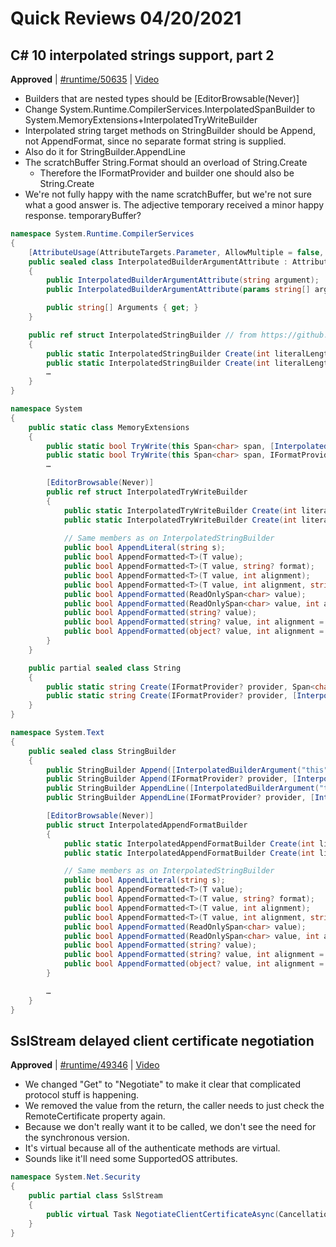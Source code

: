 # Quick Reviews 04/20/2021

## C# 10 interpolated strings support, part 2

**Approved** | [#runtime/50635](https://github.com/dotnet/runtime/issues/50635#issuecomment-823508701) | [Video](https://www.youtube.com/watch?v=RQfgeW0cOFk&t=0h0m0s)

* Builders that are nested types should be [EditorBrowsable(Never)]
* Change System.Runtime.CompilerServices.InterpolatedSpanBuilder to System.MemoryExtensions+InterpolatedTryWriteBuilder
* Interpolated string target methods on StringBuilder should be Append, not AppendFormat, since no separate format string is supplied.
* Also do it for StringBuilder.AppendLine
* The scratchBuffer String.Format should an overload of String.Create
  * Therefore the IFormatProvider and builder one should also be String.Create
* We're not fully happy with the name scratchBuffer, but we're not sure what a good answer is.  The adjective temporary received a minor happy response.  temporaryBuffer?


```C#
namespace System.Runtime.CompilerServices
{
    [AttributeUsage(AttributeTargets.Parameter, AllowMultiple = false, Inherited = false)]
    public sealed class InterpolatedBuilderArgumentAttribute : Attribute
    {
        public InterpolatedBuilderArgumentAttribute(string argument);
        public InterpolatedBuilderArgumentAttribute(params string[] arguments);

        public string[] Arguments { get; }
    }

    public ref struct InterpolatedStringBuilder // from https://github.com/dotnet/runtime/issues/50601
    {
        public static InterpolatedStringBuilder Create(int literalLength, int formattedCount, IFormatProvider? provider); // additional factory
        public static InterpolatedStringBuilder Create(int literalLength, int formattedCount, IFormatProvider? provider, Span<char> scratchBuffer); // additional factory
        …
    }
}

namespace System
{
    public static class MemoryExtensions
    {
        public static bool TryWrite(this Span<char> span, [InterpolatedBuilderArgument("span")] ref InterpolatedSpanBuilder builder, out int charsWritten);
        public static bool TryWrite(this Span<char> span, IFormatProvider? provider, [InterpolatedBuilderArgument("span", "provider")] ref InterpolatedSpanBuilder builder, out int charsWritten);
        …

        [EditorBrowsable(Never)]
        public ref struct InterpolatedTryWriteBuilder
        {
            public static InterpolatedTryWriteBuilder Create(int literalLength, int formattedCount, Span<char> destination, out bool success);
            public static InterpolatedTryWriteBuilder Create(int literalLength, int formattedCount, Span<char> destination, IFormatProvider? provider, out bool success);
    
            // Same members as on InterpolatedStringBuilder
            public bool AppendLiteral(string s);
            public bool AppendFormatted<T>(T value);
            public bool AppendFormatted<T>(T value, string? format);
            public bool AppendFormatted<T>(T value, int alignment);
            public bool AppendFormatted<T>(T value, int alignment, string? format);
            public bool AppendFormatted(ReadOnlySpan<char> value);
            public bool AppendFormatted(ReadOnlySpan<char> value, int alignment = 0, string? format = null);
            public bool AppendFormatted(string? value);
            public bool AppendFormatted(string? value, int alignment = 0, string? format = null);
            public bool AppendFormatted(object? value, int alignment = 0, string? format = null);
        }
    }

    public partial sealed class String
    {
        public static string Create(IFormatProvider? provider, Span<char> scratchBuffer, [InterpolatedBuilderArgument("provider", "scatchBuffer")] ref InterpolatedStringBuilder builder);
        public static string Create(IFormatProvider? provider, [InterpolatedBuilderArgument("provider")] ref InterpolatedStringBuilder builder);
    }
}

namespace System.Text
{
    public sealed class StringBuilder
    {
        public StringBuilder Append([InterpolatedBuilderArgument("this")] ref InterpolatedAppendFormatBuilder builder);
        public StringBuilder Append(IFormatProvider? provider, [InterpolatedBuilderArgument("this", "provider")] ref InterpolatedAppendFormatBuilder builder);
        public StringBuilder AppendLine([InterpolatedBuilderArgument("this")] ref InterpolatedAppendFormatBuilder builder);
        public StringBuilder AppendLine(IFormatProvider? provider, [InterpolatedBuilderArgument("this", "provider")] ref InterpolatedAppendFormatBuilder builder);

        [EditorBrowsable(Never)]
        public struct InterpolatedAppendFormatBuilder
        {
            public static InterpolatedAppendFormatBuilder Create(int literalLength, int formattedCount, StringBuilder stringBuilder);
            public static InterpolatedAppendFormatBuilder Create(int literalLength, int formattedCount, StringBuilder stringBuilder, IFormatProvider? provider);

            // Same members as on InterpolatedStringBuilder
            public bool AppendLiteral(string s);
            public bool AppendFormatted<T>(T value);
            public bool AppendFormatted<T>(T value, string? format);
            public bool AppendFormatted<T>(T value, int alignment);
            public bool AppendFormatted<T>(T value, int alignment, string? format);
            public bool AppendFormatted(ReadOnlySpan<char> value);
            public bool AppendFormatted(ReadOnlySpan<char> value, int alignment = 0, string? format = null);
            public bool AppendFormatted(string? value);
            public bool AppendFormatted(string? value, int alignment = 0, string? format = null);
            public bool AppendFormatted(object? value, int alignment = 0, string? format = null);
        }

        …
    }
}
```
## SslStream delayed client certificate negotiation

**Approved** | [#runtime/49346](https://github.com/dotnet/runtime/issues/49346#issuecomment-823526100) | [Video](https://www.youtube.com/watch?v=RQfgeW0cOFk&t=1h25m38s)

* We changed "Get" to "Negotiate" to make it clear that complicated protocol stuff is happening.
* We removed the value from the return, the caller needs to just check the RemoteCertificate property again.
* Because we don't really want it to be called, we don't see the need for the synchronous version.
* It's virtual because all of the authenticate methods are virtual.
* Sounds like it'll need some SupportedOS attributes.

```C#
namespace System.Net.Security
{
    public partial class SslStream
    {
        public virtual Task NegotiateClientCertificateAsync(CancellationToken cancellationToken = default) => throw null;
    }
}
```

